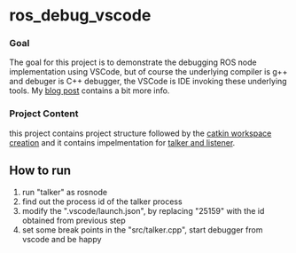 # ros_debug_vscode

### Goal
The goal for this project is to demonstrate the debugging ROS node implementation using VSCode, but of course the underlying compiler is g++ and debuger is C++ debugger, the VSCode is IDE invoking these underlying tools. My [blog post](https://medium.com/@weihang.che/ros-node-debugging-b76fc38ba70b) contains a bit more info.


### Project Content
this project contains project structure followed by the [catkin workspace creation](http://wiki.ros.org/ROS/Tutorials/catkin/CreatingPackage)
and it contains impelmentation for [talker and listener](http://wiki.ros.org/ROS/Tutorials/WritingPublisherSubscriber%28c%2B%2B%29).

## How to run
1. run "talker" as rosnode
2. find out the process id of the talker process
3. modify the ".vscode/launch.json", by replacing "25159" with the id obtained from previous step
4. set some break points in the "src/talker.cpp", start debugger from vscode and be happy
